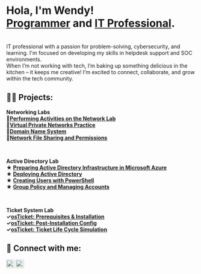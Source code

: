 <h1>Hola, I'm Wendy! <br/><a href="https://github.com/gwendus">Programmer</a> and <a href="https://www.linkedin.com/in/wendy-reyes-rodriguez-36a491211/)/">IT Professional</a>.</h1>
<br />
IT professional with a passion for problem-solving, cybersecurity, and learning. I'm focused on developing my skills in helpdesk support and SOC environments. <br />
When I’m not working with tech, I’m baking up something delicious in the kitchen – it keeps me creative! I’m excited to connect, collaborate, and grow within the tech community.
<h2>👨‍💻 Projects:</h2>

<b>Networking Labs</a><br />
👥<a href="https://github.com/gwendus/NetworkTrafficLab/blob/main/README.md">Performing Activities on the Network Lab</a><br>
👥<a href="https://github.com/gwendus/VPNLab/blob/main/README.md">Virtual Private Networks Practice</a><br>
👥<a href="https://github.com/gwendus/DNS-Lab/blob/main/README.md">Domain Name System</a><br>
👥<a href="https://github.com/gwendus/NFSPLab/blob/main/README.md">Network File Sharing and Permissions</a><br>
 
<br />

Active Directory Lab <br>
 ★ <a href="https://github.com/gwendus/ADInfrastructureInAzure/blob/main/README.md">Preparing Active Directory Infrastructure in Microsoft Azure</a><br>
 ★ <a href="https://github.com/gwendus/DeployingAD/blob/main/README.md">Deploying Active Directory</a><br>
 ★ <a href="https://github.com/gwendus/CreatingUsersWithPowerSHell/blob/main/README.md">Creating Users with PowerShell</a><br>
 ★ <a href="https://github.com/gwendus/GroupPolicyandManagingAccounts/blob/main/README.md">Group Policy and Managing Accounts</a><br>
 
  
<br />

  <b>Ticket System Lab</a><br />
✓<a href="https://github.com/gwendus/osTicket-Setup/blob/main/README.md">osTicket: Prerequisites & Installation</a><br>
✓<a href="https://github.com/gwendus/post-installation-configuration">osTicket: Post-Installation Config</a><br>
✓<a href="https://github.com/gwendus/ticket-lifecycle">osTicket: Ticket Life Cycle Simulation</a><br>


<h2> 🤳 Connect with me:</h2>

[<img align="left" alt="GwendusLearning | YouTube" width="22px" src="https://cdn.jsdelivr.net/npm/simple-icons@v3/icons/youtube.svg" />][youtube]
[<img align="left" alt="Wendy Reyes Rodriguez | LinkedIn" width="22px" src="https://cdn.jsdelivr.net/npm/simple-icons@v3/icons/linkedin.svg" />][linkedin]


[youtube]: https://www.youtube.com/@Gwendus
[linkedin]: https://www.linkedin.com/in/wendy-reyes-rodriguez-36a491211/

<!--
**gwendus/gwendus** is a ✨ _special_ ✨ repository because its `README.md` (this file) appears on your GitHub profile.

Here are some ideas to get you started:

- 🔭 I’m currently working on ...
- 🌱 I’m currently learning ...
- 👯 I’m looking to collaborate on ...
- 🤔 I’m looking for help with ...
- 💬 Ask me about ...
- 📫 How to reach me: ...
- ⚡ Fun fact: ...
-->
